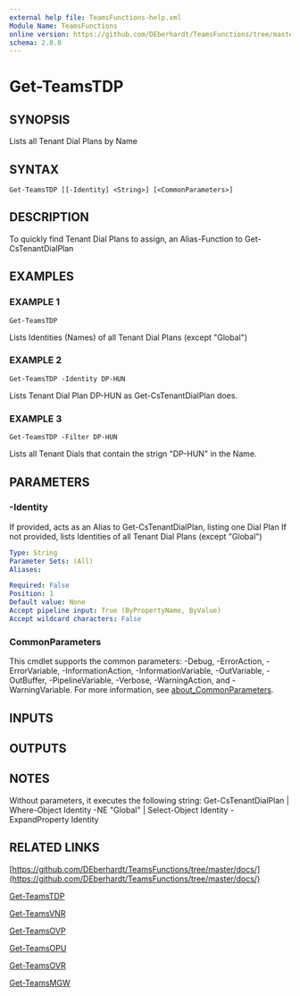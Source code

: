 ```yaml
---
external help file: TeamsFunctions-help.xml
Module Name: TeamsFunctions
online version: https://github.com/DEberhardt/TeamsFunctions/tree/master/docs/
schema: 2.0.0
---
```


# Get-TeamsTDP

## SYNOPSIS
Lists all Tenant Dial Plans by Name

## SYNTAX

```
Get-TeamsTDP [[-Identity] <String>] [<CommonParameters>]
```

## DESCRIPTION
To quickly find Tenant Dial Plans to assign, an Alias-Function to Get-CsTenantDialPlan

## EXAMPLES

### EXAMPLE 1
```
Get-TeamsTDP
```

Lists Identities (Names) of all Tenant Dial Plans (except "Global")

### EXAMPLE 2
```
Get-TeamsTDP -Identity DP-HUN
```

Lists Tenant Dial Plan DP-HUN as Get-CsTenantDialPlan does.

### EXAMPLE 3
```
Get-TeamsTDP -Filter DP-HUN
```

Lists all Tenant Dials that contain the strign "DP-HUN" in the Name.

## PARAMETERS

### -Identity
If provided, acts as an Alias to Get-CsTenantDialPlan, listing one Dial Plan
If not provided, lists Identities of all Tenant Dial Plans (except "Global")

```yaml
Type: String
Parameter Sets: (All)
Aliases:

Required: False
Position: 1
Default value: None
Accept pipeline input: True (ByPropertyName, ByValue)
Accept wildcard characters: False
```

### CommonParameters
This cmdlet supports the common parameters: -Debug, -ErrorAction, -ErrorVariable, -InformationAction, -InformationVariable, -OutVariable, -OutBuffer, -PipelineVariable, -Verbose, -WarningAction, and -WarningVariable. For more information, see [about_CommonParameters](http://go.microsoft.com/fwlink/?LinkID=113216).

## INPUTS

## OUTPUTS

## NOTES
Without parameters, it executes the following string:
Get-CsTenantDialPlan | Where-Object Identity -NE "Global" | Select-Object Identity -ExpandProperty Identity

## RELATED LINKS

[https://github.com/DEberhardt/TeamsFunctions/tree/master/docs/](https://github.com/DEberhardt/TeamsFunctions/tree/master/docs/)

[Get-TeamsTDP]()

[Get-TeamsVNR]()

[Get-TeamsOVP]()

[Get-TeamsOPU]()

[Get-TeamsOVR]()

[Get-TeamsMGW]()

